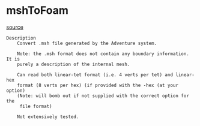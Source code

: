 # mshToFoam

[source](github.com/OpenFOAM-jp/OpenFOAM-utilities-tutorials-jp/blob/master/v1906/mesh/conversion/mshToFoam/mshToFoam.C/mshToFoam.C)

```
Description
    Convert .msh file generated by the Adventure system.

    Note: the .msh format does not contain any boundary information. It is
    purely a description of the internal mesh.

    Can read both linear-tet format (i.e. 4 verts per tet) and linear-hex
    format (8 verts per hex) (if provided with the -hex (at your option)
    (Note: will bomb out if not supplied with the correct option for the
     file format)

    Not extensively tested.


```

